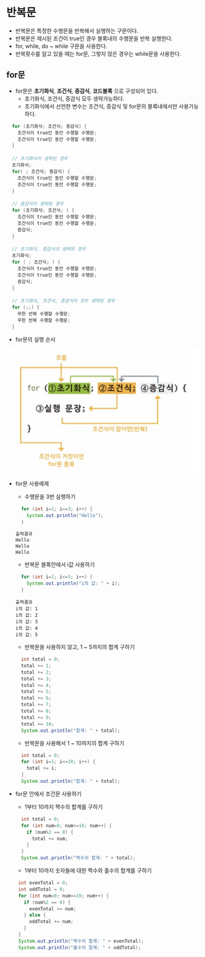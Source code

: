 # 반복문
- 반복문은 특정한 수행문을 반복해서 실행하는 구문이다.
- 반복문은 제시된 조건이 true인 경우 블록내의 수행문을 반복 실행한다.
- for, while, do ~ while 구문을 사용한다.
- 반복횟수를 알고 있을 때는 for문, 그렇지 않은 경우는 while문을 사용한다.

## for문
- for문은 **초기화식**, **조건식**, **증감식**, **코드블록** 으로 구성되어 있다.
  + 초기화식, 조건식, 증감식 모두 생략가능하다.
  + 초기화식에서 선언한 변수는 조건식, 증감식 및 for문의 블록내에서만 사용가능하다.
```java
  for (초기화식; 조건식; 증감식) {
    조건식이 true인 동안 수행할 수행문;
    조건식이 true인 동안 수행할 수행문;
  }
  
  // 초기화식이 생략된 경우
  초기화식;
  for( ; 조건식; 증감식) {
    조건식이 true인 동안 수행할 수행문;
    조건식이 true인 동안 수행할 수행문;
  }
  
  // 증감식이 생략된 경우
  for (초기화식; 조건식; ) {
    조건식이 true인 동안 수행할 수행문;
    조건식이 true인 동안 수행할 수행문;
    증감식;
  }
  
  // 초기화식, 증감식이 생략된 경우
  초기화식;
  for ( ; 조건식; ) {
    조건식이 true인 동안 수행할 수행문;
    조건식이 true인 동안 수행할 수행문;
    증감식;
  }
  
  // 초기화식, 조건식, 증감식이 모두 생략된 경우
  for (;;) {
    무한 반복 수행할 수행문;
    무한 반복 수행할 수행문;
  }
```
- for문의 실행 순서

![Alt for문의 실행흐름](/images/java/for.PNG)

- for문 사용예제
  + 수행문을 3번 실행하기
  ```java
    for (int i=1; i<=3; i++) {
      System.out.println("Hello");
    }
   ```
   ```
   출력결과
   Hello
   Hello
   Hello
  ```
  + 반복문 블록안에서 i값 사용하기
  ```java
    for (int i=1; i<=5; i++) {
      System.out.println("i의 값: " + i);
    }
  ```
   ```
   출력결과
   i의 값: 1
   i의 값: 2
   i의 값: 3
   i의 값: 4
   i의 값: 5
  ```
  + 반복문을 사용하지 않고, 1 ~ 5까지의 합계 구하기
  ```java
    int total = 0;
    total += 1;
    total += 2;
    total += 3;
    total += 4;
    total += 5;
    total += 6;
    total += 7;
    total += 8;
    total += 9;
    total += 10;
    System.out.println("합계: " + total);
  ```

  + 반복문을 사용해서 1 ~ 10까지의 합계 구하기
  ```java
    int total = 0;
    for (int i=1; i<=10; i++) {
      total += i;
    }
    System.out.println("합계: " + total);
  ```

- for문 안에서 조건문 사용하기
  + 1부터 10까지 짝수의 합계를 구하기
  ```java
    int total = 0;
    for (int num=0; num<=10; num++) {
      if (num%2 == 0) {
        total += num;
      }
    }
    System.out.println("짝수의 합계: " + total);
  ```
  + 1부터 10까지 숫자들에 대한 짝수와 홀수의 합계를 구하기
   ```java
    int evenTotal = 0;
    int oddTotal = 0;
    for (int num=0; num<=10; num++) {
      if (num%2 == 0) {
        evenTotal += num;
      } else {
        oddTotal += num;
      }
    }
    System.out.println("짝수의 합계: " + evenTotal);
    System.out.println("홀수의 합계: " + oddTotal);
  ```
